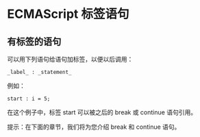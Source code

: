 
# ECMAScript 标签语句




## 有标签的语句

可以用下列语句给语句加标签，以便以后调用：

```
_label_ : _statement_
```

例如：

```
start : i = 5;
```

在这个例子中，标签 start 可以被之后的 break 或 continue 语句引用。

提示：在下面的章节，我们将为您介绍 break 和 continue 语句。




